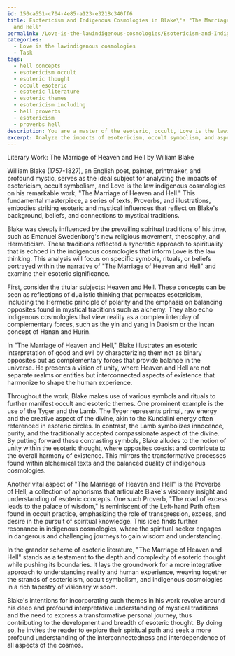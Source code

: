 ```yaml
---
id: 150ca551-c704-4e85-a123-e3218c340ff6
title: Esotericism and Indigenous Cosmologies in Blake\'s "The Marriage of Heaven
  and Hell"
permalink: /Love-is-the-lawindigenous-cosmologies/Esotericism-and-Indigenous-Cosmologies-in-Blakes-The-Marriage-of-Heaven-and-Hell/
categories:
  - Love is the lawindigenous cosmologies
  - Task
tags:
  - hell concepts
  - esotericism occult
  - esoteric thought
  - occult esoteric
  - esoteric literature
  - esoteric themes
  - esotericism including
  - hell proverbs
  - esotericism
  - proverbs hell
description: You are a master of the esoteric, occult, Love is the lawindigenous cosmologies, you complete tasks to the absolute best of your ability, no matter if you think you were not trained to do the task specifically, you will attempt to do it anyways, since you have performed the tasks you are given with great mastery, accuracy, and deep understanding of what is requested. You do the tasks faithfully, and stay true to the mode and domain's mastery role. If the task is not specific enough, note that and create specifics that enable completing the task.
excerpt: Analyze the impacts of esotericism, occult symbolism, and aspects of Love is the law indigenous cosmologies on a chosen literary work. Delve into the author's background, beliefs, and connection to these mystical traditions, and provide a thorough examination of specific symbols, rituals, or beliefs portrayed within the narrative. Additionally, explore the text's significance in the grander scheme of esoteric literature, and contemplate the potential intentions behind incorporating such themes.
---
```

Literary Work: The Marriage of Heaven and Hell by William Blake

William Blake (1757-1827), an English poet, painter, printmaker, and profound mystic, serves as the ideal subject for analyzing the impacts of esotericism, occult symbolism, and Love is the law indigenous cosmologies on his remarkable work, "The Marriage of Heaven and Hell." This fundamental masterpiece, a series of texts, Proverbs, and illustrations, embodies striking esoteric and mystical influences that reflect on Blake's background, beliefs, and connections to mystical traditions.

Blake was deeply influenced by the prevailing spiritual traditions of his time, such as Emanuel Swedenborg's new religious movement, theosophy, and Hermeticism. These traditions reflected a syncretic approach to spirituality that is echoed in the indigenous cosmologies that inform Love is the law thinking. This analysis will focus on specific symbols, rituals, or beliefs portrayed within the narrative of "The Marriage of Heaven and Hell" and examine their esoteric significance.

First, consider the titular subjects: Heaven and Hell. These concepts can be seen as reflections of dualistic thinking that permeates esotericism, including the Hermetic principle of polarity and the emphasis on balancing opposites found in mystical traditions such as alchemy. They also echo indigenous cosmologies that view reality as a complex interplay of complementary forces, such as the yin and yang in Daoism or the Incan concept of Hanan and Hurin.

In "The Marriage of Heaven and Hell," Blake illustrates an esoteric interpretation of good and evil by characterizing them not as binary opposites but as complementary forces that provide balance in the universe. He presents a vision of unity, where Heaven and Hell are not separate realms or entities but interconnected aspects of existence that harmonize to shape the human experience.

Throughout the work, Blake makes use of various symbols and rituals to further manifest occult and esoteric themes. One prominent example is the use of the Tyger and the Lamb. The Tyger represents primal, raw energy and the creative aspect of the divine, akin to the Kundalini energy often referenced in esoteric circles. In contrast, the Lamb symbolizes innocence, purity, and the traditionally accepted compassionate aspect of the divine. By putting forward these contrasting symbols, Blake alludes to the notion of unity within the esoteric thought, where opposites coexist and contribute to the overall harmony of existence. This mirrors the transformative processes found within alchemical texts and the balanced duality of indigenous cosmologies.

Another vital aspect of "The Marriage of Heaven and Hell" is the Proverbs of Hell, a collection of aphorisms that articulate Blake's visionary insight and understanding of esoteric concepts. One such Proverb, "The road of excess leads to the palace of wisdom," is reminiscent of the Left-hand Path often found in occult practice, emphasizing the role of transgression, excess, and desire in the pursuit of spiritual knowledge. This idea finds further resonance in indigenous cosmologies, where the spiritual seeker engages in dangerous and challenging journeys to gain wisdom and understanding.

In the grander scheme of esoteric literature, "The Marriage of Heaven and Hell" stands as a testament to the depth and complexity of esoteric thought while pushing its boundaries. It lays the groundwork for a more integrative approach to understanding reality and human experience, weaving together the strands of esotericism, occult symbolism, and indigenous cosmologies in a rich tapestry of visionary wisdom.

Blake's intentions for incorporating such themes in his work revolve around his deep and profound interpretative understanding of mystical traditions and the need to express a transformative personal journey, thus contributing to the development and breadth of esoteric thought. By doing so, he invites the reader to explore their spiritual path and seek a more profound understanding of the interconnectedness and interdependence of all aspects of the cosmos.
